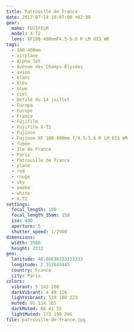 ```yaml
---
title: Patrouille de France
date: 2017-07-14 10:07:00 +02:00
gear:
  make: FUJIFILM
  model: X-T2
  lens: XF100-400mmF4.5-5.6 R LM OIS WR
tags:
  - 100-400mm
  - airplane
  - Alpha Jet
  - Avenue des Champs-Élysées
  - avion
  - blanc
  - bleu
  - blue
  - ciel
  - Défilé du 14 juillet
  - Europa
  - Europe
  - France
  - Fujifilm
  - Fujifilm X-T2
  - Fujinon
  - Fujinon XF 100-400mm f/4.5-5.6 R LM OIS WR
  - fumée
  - Ile de France
  - Paris
  - Patrouille de France
  - plane
  - red
  - rouge
  - sky
  - smoke
  - white
  - X-T2
settings:
  focal_length: 100
  focal_length_35mm: 150
  iso: 400
  aperture: 5
  shutter_speed: 1/2900
dimensions:
  width: 3500
  height: 2333
geo:
  latitude: 48.86638333333333
  longitude: 2.317644445
  country: France
  city: Paris
colors:
  vibrant: 5 142 208
  darkVibrant: 4 49 116
  lightVibrant: 119 180 223
  muted: 91 114 165
  darkMuted: 66 41 55
  lightMuted: 173 190 206
file: patrouille-de-france.jpg
---
```



